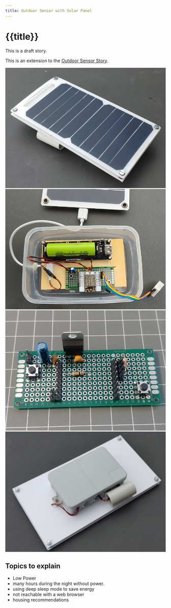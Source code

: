 ```yaml
---
title: Outdoor Sensor with Solar Panel
---
```


# {{title}}

This is a draft story.


This is an extension to the [Outdoor Sensor Story](/stories/story-outdoorsensor.md).

![Outdoor solar driven sensor](/stories/outdoorsolar01.jpg "w200")
![Outdoor solar driven sensor](/stories/outdoorsolar02.jpg "w200")
![Outdoor solar driven sensor](/stories/outdoorsolar03.jpg "w200")
![Outdoor solar driven sensor](/stories/outdoorsolar04.jpg "w200")

## Topics to explain

* Low Power
* many hours during the night without power.
* using deep sleep mode to save energy
* not reachable with a web browser
* housing recommendations
